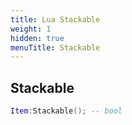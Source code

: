 ```yaml
---
title: Lua Stackable
weight: 1
hidden: true
menuTitle: Stackable
---
```

## Stackable
```lua
Item:Stackable(); -- bool
```